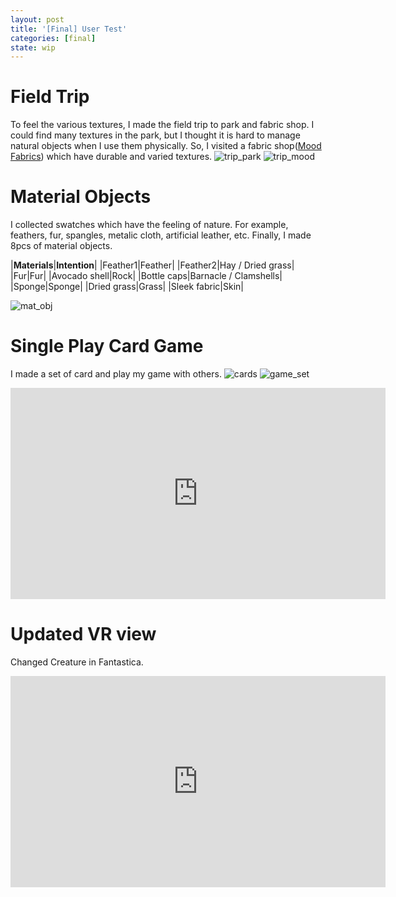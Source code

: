 ```yaml
---
layout: post
title: '[Final] User Test'
categories: [final]
state: wip
---
```

# Field Trip
To feel the various textures, I made the field trip to park and fabric shop. I could find many textures in the park, but I thought it is hard to manage natural objects when I use them physically. So, I visited a fabric shop([Mood Fabrics](https://www.google.com/maps/place/Mood+Fabrics/@40.7537152,-73.9925835,17z/data=!3m1!4b1!4m5!3m4!1s0x89c259ac5d8d2d57:0xcc27d0a9639a444!8m2!3d40.7537152!4d-73.9903948)) which have durable and varied textures.
![trip_park](/sp17-ms2/assets/img/project_final/user_test/park.jpg)
![trip_mood](http://thismamamakesstuff.com/wp-content/uploads/2012/07/mood-fabric.jpg)

# Material Objects
I collected swatches which have the feeling of nature. For example, feathers, fur, spangles, metalic cloth, artificial leather, etc.
Finally, I made 8pcs of material objects.

|**Materials**|**Intention**|
|Feather1|Feather|
|Feather2|Hay / Dried grass|
|Fur|Fur|
|Avocado shell|Rock|
|Bottle caps|Barnacle / Clamshells|
|Sponge|Sponge|
|Dried grass|Grass|
|Sleek fabric|Skin|

![mat_obj](/sp17-ms2/assets/img/project_final/user_test/mat_obj.jpg)

# Single Play Card Game
I made a set of card and play my game with others.
![cards](/sp17-ms2/assets/img/project_final/user_test/cards.jpg)
![game_set](/sp17-ms2/assets/img/project_final/user_test/gameset.jpg)
<iframe width="600" height="338" src="https://www.youtube.com/embed/fVFDxuBLDds?rel=0" frameborder="0" allowfullscreen></iframe>

# Updated VR view
Changed Creature in Fantastica.
<iframe width="600" height="338" src="https://www.youtube.com/embed/ewTARRaS0f0?rel=0" frameborder="0" allowfullscreen></iframe>
